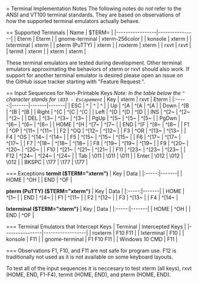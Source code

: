 = Terminal Implementation Notes
The following notes do _not_ refer to the ANSI and VT100 terminal standards.
They are based on observations of how the supported terminal emulators actually
behave.

== Supported Terminals
| Name            | $TERM=         |
|-----------------|----------------|
| Eterm           | Eterm          |
| gnome-terminal  | xterm-256color |
| konsole         | xterm          |
| lxterminal      | xterm          |
| pterm (PuTTY)   | xterm          |
| roxterm         | xterm          |
| rxvt            | rxvt           |
| termit          | xterm          |
| xterm           | xterm          |

These terminal emulators are tested during development. Other terminal
emulators approximating the behaviors of xterm or rxvt should also work. If
support for another terminal emulator is desired please open an issue on the
GitHub issue tracker starting with "Feature Request:".

== Input Sequences for Non-Printable Keys
_Note: In the table below the `^` character stands for `\033 - Escapement`_
| Key   | xterm | rxvt  | Eterm |
|:-----:|-------|-------|-------|
| ESC   | ^     | ^     | ^     |
| Up    | ^[A   | ^[A   | ^[A   |
| Down  | ^[B   | ^[B   | ^[B   |
| Right | ^[C   | ^[C   | ^[C   |
| Left  | ^[D   | ^[D   | ^[D   |
| INS   | ^[2~  | ^[2~  | ^[2~  |
| DEL   | ^[3~  | ^[3~  | ^[3~  |
| PgUp  | ^[5~  | ^[5~  | ^[5~  |
| PgDwn | ^[6~  | ^[6~  | ^[6~  |
| HOME  | ^[H   | ^[7~  | ^[7~  |
| END   | ^[F   | ^[8~  | ^[8~  |
| F1    | ^OP   | ^[11~ | ^[11~ |
| F2    | ^OQ   | ^[12~ | ^[12~ |
| F3    | ^OR   | ^[13~ | ^[13~ |
| F4    | ^OS   | ^[14~ | ^[14~ |
| F5    | ^[15~ | ^[15~ | ^[15~ |
| F6    | ^[17~ | ^[17~ | ^[17~ |
| F7    | ^[18~ | ^[18~ | ^[18~ |
| F8    | ^[19~ | ^[19~ | ^[19~ |
| F9    | ^[20~ | ^[20~ | ^[20~ |
| F10   | ^[21~ | ^[21~ | ^[21~ |
| F11   | ^[23~ | ^[23~ | ^[23~ |
| F12   | ^[24~ | ^[24~ | ^[24~ |
| Tab   | \011  | \011  | \011  |
| Enter | \012  | \012  | \012  |
| BKSPC | \177  | \177  | \177  |

=== Exceptions
**termit ($TERM="xterm")**
| Key   | Data  |
|:-----:|-------|
| HOME  | ^OH   |
| END   | ^OF   |

**pterm (PuTTY) ($TERM="xterm")**
| Key   | Data  |
|:-----:|-------|
| HOME  | ^[1~  |
| END   | ^[4~  |
| F1    | ^[11~ |
| F2    | ^[12~ |
| F3    | ^[13~ |
| F4    | ^[14~ |

**lxterminal ($TERM="xterm")**
| Key   | Data  |
|:-----:|-------|
| HOME  | ^OH   |
| END   | ^OF   |

=== Terminal Emulators that Intercept Keys
| Terminal       | Intercepted Keys |
|----------------|------------------|
| roxterm        |    F10 F11       |
| lxterminal     |    F10           |
| konsole        |        F11       |
| gnome-terminal | F1 F10 F11       |
| Windows 10 CMD |        F11       |

=== Observations
F1, F10, and F11 are not safe for program use. F12 is traditionally not used as
it is not available on some keyboard layouts.

To test all of the input sequences it is neccesary to test xterm (all keys),
rxvt (HOME, END, F1-F4), termit (HOME, END), and pterm (HOME, END).

